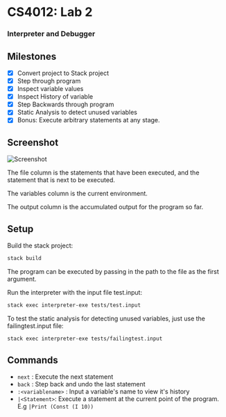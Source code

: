 # CS4012: Lab 2

### Interpreter and Debugger

## Milestones

- [x] Convert project to Stack project
- [x] Step through program
- [x] Inspect variable values
- [x] Inspect History of variable
- [x] Step Backwards through program
- [x] Static Analysis to detect unused variables
- [x] Bonus: Execute arbitrary statements at any stage.

## Screenshot

![Screenshot](http://i.imgur.com/oMROMii.png)

The file column is the statements that have been executed, and the statement that is next to be executed.

The variables column is the current environment.

The output column is the accumulated output for the program so far.

## Setup

Build the stack project:
```bash
stack build
```

The program can be executed by passing in the path to the file as the first argument.

Run the interpreter with the input file test.input:
```bash
stack exec interpreter-exe tests/test.input
```

To test the static analysis for detecting unused variables, just use the failingtest.input file:
```bash
stack exec interpreter-exe tests/failingtest.input
```

## Commands
 * `next` : Execute the next statement
 * `back` : Step back and undo the last statement
 * `:<variablename>` : Input a variable's name to view it's history
 * `|<Statement>`: Execute a statement at the current point of the program. E.g `|Print (Const (I 10))`
